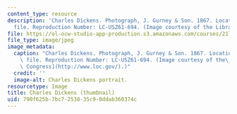 ```yaml
---
content_type: resource
description: 'Charles Dickens. Photograph, J. Gurney & Son. 1867. Location: Biographical
  file. Reproduction Number: LC-USZ61-694. (Image courtesy of the Library of Congress.)'
file: https://ol-ocw-studio-app-production.s3.amazonaws.com/courses/21l-471-major-english-novels-spring-2004/790f625b7bc7253835c90ddab360374c_21l-471s04-th.jpg
file_type: image/jpeg
image_metadata:
  caption: "Charles Dickens. Photograph, J. Gurney & Son. 1867. Location: Biographical\
    \ file. Reproduction Number: LC-USZ61-694. (Image courtesy of the\_[Library of\
    \ Congress](http://www.loc.gov/).)"
  credit: ''
  image-alt: Charles Dickens portrait.
resourcetype: Image
title: Charles Dickens (thumbnail)
uid: 790f625b-7bc7-2538-35c9-0ddab360374c
---
```


